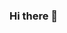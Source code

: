 ### Hi there 👋

<!--
**Sayan191/Sayan191** is a ✨ _special_ ✨ repository because its `README.md` (this file) appears on your GitHub profile.

Here are some ideas to get you started:

### 🔭 I’m currently pursuing BTech. in Information Technology
### 🌱 I’m currently learning MERN STACK
### 👯 I’m looking to collaborate on Frontend Projects
### 🤔 I’m looking for help with Flutter
### 💬 Ask me about My Hobbies
### 📫 How to reach me: 
- 😄 Pronouns: ...
- ⚡ Fun fact: ...

<a href="https://github.com/Sayan191">
  <img align="center" src="https://github-readme-stats.vercel.app/api/top-langs/?username=Sayan191&theme=light&hide_langs_below=1" />
</a>

<a href="https://github.com/Sayan191">
 <img align="center" src="https://github-readme-stats.vercel.app/api?username=Sayan191&&show_icons=true&title_color=00BFA6&icon_color=F9A826&text_color=000000&bg_color=ffffff" alt="Sayan's github stats"/></a>
